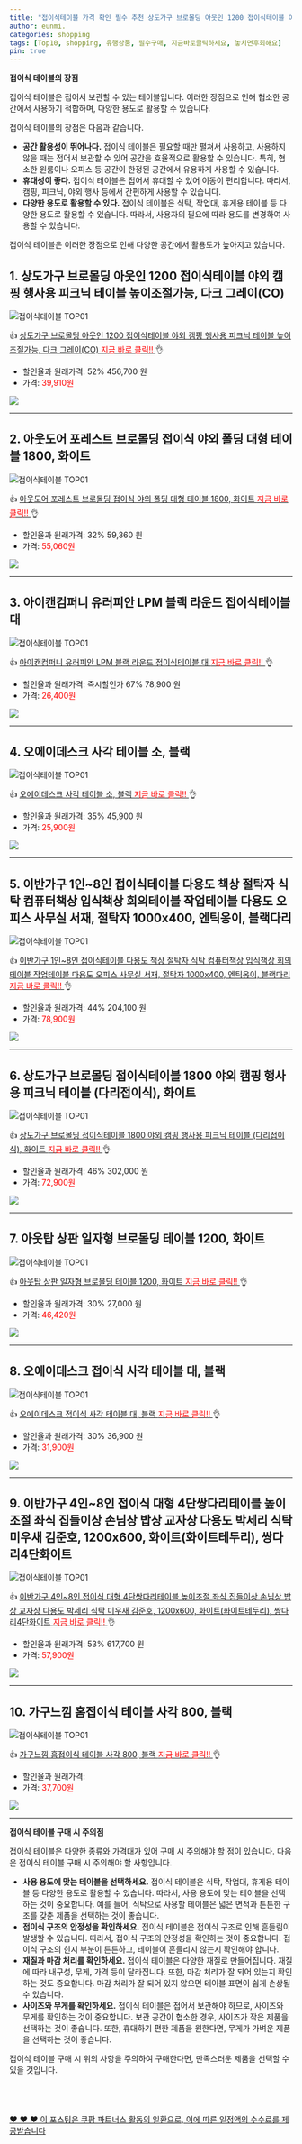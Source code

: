 ```yaml
---
title: "접이식테이블 가격 확인 필수 추천 상도가구 브로몰딩 아웃인 1200 접이식테이블 야외 캠핑 행사용 피크닉 테이블 높이조절가능, 다크 그레이(CO) 비교 장점 구매가이드"
author: eunmi.
categories: shopping
tags: [Top10, shopping, 유행상품, 필수구매, 지금바로클릭하세요, 놓치면후회해요]
pin: true
---
```

**접이식 테이블의 장점**

접이식 테이블은 접어서 보관할 수 있는 테이블입니다. 이러한 장점으로 인해 협소한 공간에서 사용하기 적합하며, 다양한 용도로 활용할 수 있습니다.

접이식 테이블의 장점은 다음과 같습니다.

* **공간 활용성이 뛰어나다.** 접이식 테이블은 필요할 때만 펼쳐서 사용하고, 사용하지 않을 때는 접어서 보관할 수 있어 공간을 효율적으로 활용할 수 있습니다. 특히, 협소한 원룸이나 오피스 등 공간이 한정된 공간에서 유용하게 사용할 수 있습니다.
* **휴대성이 좋다.** 접이식 테이블은 접어서 휴대할 수 있어 이동이 편리합니다. 따라서, 캠핑, 피크닉, 야외 행사 등에서 간편하게 사용할 수 있습니다.
* **다양한 용도로 활용할 수 있다.** 접이식 테이블은 식탁, 작업대, 휴게용 테이블 등 다양한 용도로 활용할 수 있습니다. 따라서, 사용자의 필요에 따라 용도를 변경하여 사용할 수 있습니다.

접이식 테이블은 이러한 장점으로 인해 다양한 공간에서 활용도가 높아지고 있습니다.

   

## 1. 상도가구 브로몰딩 아웃인 1200 접이식테이블 야외 캠핑 행사용 피크닉 테이블 높이조절가능, 다크 그레이(CO)

![접이식테이블 TOP01](https://thumbnail8.coupangcdn.com/thumbnails/remote/230x230ex/image/vendor_inventory/90c3/3695a2175d877c7b8169fd3783ebd72d740396d21a6024582c6d95d5d313.jpg)


👍 [상도가구 브로몰딩 아웃인 1200 접이식테이블 야외 캠핑 행사용 피크닉 테이블 높이조절가능, 다크 그레이(CO) <font color=red> 지금 바로 클릭!! </font> ](https://link.coupang.com/re/AFFSDP?lptag=AF3617701&subid=GithubCoopas&pageKey=6713646806&traceid=V0-153&itemId=15594705931&vendorItemId=5271951348) 👌 


- 할인율과 원래가격: 52%  456,700   원
- 가격: <span style='color:red'>39,910원</span>

[![](/discount_price.png)](https://link.coupang.com/re/AFFSDP?lptag=AF3617701&subid=GithubCoopas&pageKey=6713646806&traceid=V0-153&itemId=15594705931&vendorItemId=5271951348)

---


   

## 2. 아웃도어 포레스트 브로몰딩 접이식 야외 폴딩 대형 테이블 1800, 화이트

![접이식테이블 TOP01](https://thumbnail9.coupangcdn.com/thumbnails/remote/230x230ex/image/retail/images/1143570882041635-b8923891-dc44-4070-900a-bf4af6671a8d.jpg)


👍 [아웃도어 포레스트 브로몰딩 접이식 야외 폴딩 대형 테이블 1800, 화이트 <font color=red> 지금 바로 클릭!! </font> ](https://link.coupang.com/re/AFFSDP?lptag=AF3617701&subid=GithubCoopas&pageKey=6704180510&traceid=V0-153&itemId=13226768000&vendorItemId=80484934635) 👌 


- 할인율과 원래가격: 32%  59,360   원
- 가격: <span style='color:red'>55,060원</span>

[![](/discount_price.png)](https://link.coupang.com/re/AFFSDP?lptag=AF3617701&subid=GithubCoopas&pageKey=6704180510&traceid=V0-153&itemId=13226768000&vendorItemId=80484934635)

---


   

## 3. 아이캔컴퍼니 유러피안 LPM 블랙 라운드 접이식테이블 대

![접이식테이블 TOP01](https://thumbnail9.coupangcdn.com/thumbnails/remote/230x230ex/image/retail/images/4550178715193528-1b1b9757-8722-4821-b0bb-50bcdd50d001.jpg)


👍 [아이캔컴퍼니 유러피안 LPM 블랙 라운드 접이식테이블 대 <font color=red> 지금 바로 클릭!! </font> ](https://link.coupang.com/re/AFFSDP?lptag=AF3617701&subid=GithubCoopas&pageKey=152167496&traceid=V0-153&itemId=439325184&vendorItemId=4086784742) 👌 


- 할인율과 원래가격: 즉시할인가 67%  78,900   원
- 가격: <span style='color:red'>26,400원</span>

[![](/discount_price.png)](https://link.coupang.com/re/AFFSDP?lptag=AF3617701&subid=GithubCoopas&pageKey=152167496&traceid=V0-153&itemId=439325184&vendorItemId=4086784742)

---


   

## 4. 오에이데스크 사각 테이블 소, 블랙

![접이식테이블 TOP01](https://thumbnail9.coupangcdn.com/thumbnails/remote/230x230ex/image/product/image/vendoritem/2019/07/03/3433393948/2403c91e-223f-42df-bb7a-8a3a5029134e.jpg)


👍 [오에이데스크 사각 테이블 소, 블랙 <font color=red> 지금 바로 클릭!! </font> ](https://link.coupang.com/re/AFFSDP?lptag=AF3617701&subid=GithubCoopas&pageKey=51410182&traceid=V0-153&itemId=181967339&vendorItemId=3433393948) 👌 


- 할인율과 원래가격: 35%  45,900   원
- 가격: <span style='color:red'>25,900원</span>

[![](/discount_price.png)](https://link.coupang.com/re/AFFSDP?lptag=AF3617701&subid=GithubCoopas&pageKey=51410182&traceid=V0-153&itemId=181967339&vendorItemId=3433393948)

---


   

## 5. 이반가구 1인~8인 접이식테이블 다용도 책상 절탁자 식탁 컴퓨터책상 입식책상 회의테이블 작업테이블 다용도 오피스 사무실 서재, 절탁자 1000x400, 엔틱옹이, 블랙다리

![접이식테이블 TOP01](https://thumbnail10.coupangcdn.com/thumbnails/remote/230x230ex/image/vendor_inventory/67bc/8784cce1f9a2008a89858d9cefce4398d3c7ce0669fb65aea8359da9193d.jpg)


👍 [이반가구 1인~8인 접이식테이블 다용도 책상 절탁자 식탁 컴퓨터책상 입식책상 회의테이블 작업테이블 다용도 오피스 사무실 서재, 절탁자 1000x400, 엔틱옹이, 블랙다리 <font color=red> 지금 바로 클릭!! </font> ](https://link.coupang.com/re/AFFSDP?lptag=AF3617701&subid=GithubCoopas&pageKey=5734898662&traceid=V0-153&itemId=9634508073&vendorItemId=76918780369) 👌 


- 할인율과 원래가격: 44%  204,100   원
- 가격: <span style='color:red'>78,900원</span>

[![](/discount_price.png)](https://link.coupang.com/re/AFFSDP?lptag=AF3617701&subid=GithubCoopas&pageKey=5734898662&traceid=V0-153&itemId=9634508073&vendorItemId=76918780369)

---


   

## 6. 상도가구 브로몰딩 접이식테이블 1800 야외 캠핑 행사용 피크닉 테이블 (다리접이식), 화이트

![접이식테이블 TOP01](https://thumbnail10.coupangcdn.com/thumbnails/remote/230x230ex/image/vendor_inventory/15de/ba32617e67f7bbf25830448fa6938b2448a1d688840b4f237f8ec3a18d29.jpg)


👍 [상도가구 브로몰딩 접이식테이블 1800 야외 캠핑 행사용 피크닉 테이블 (다리접이식), 화이트 <font color=red> 지금 바로 클릭!! </font> ](https://link.coupang.com/re/AFFSDP?lptag=AF3617701&subid=GithubCoopas&pageKey=7597578509&traceid=V0-153&itemId=20090317346&vendorItemId=5453134582) 👌 


- 할인율과 원래가격: 46%  302,000   원
- 가격: <span style='color:red'>72,900원</span>

[![](/discount_price.png)](https://link.coupang.com/re/AFFSDP?lptag=AF3617701&subid=GithubCoopas&pageKey=7597578509&traceid=V0-153&itemId=20090317346&vendorItemId=5453134582)

---


   

## 7. 아웃탑 상판 일자형 브로몰딩 테이블 1200, 화이트

![접이식테이블 TOP01](https://thumbnail6.coupangcdn.com/thumbnails/remote/230x230ex/image/retail/images/2022/10/12/11/2/718202e0-9ee4-45f1-b23f-bf355be498fa.jpg)


👍 [아웃탑 상판 일자형 브로몰딩 테이블 1200, 화이트 <font color=red> 지금 바로 클릭!! </font> ](https://link.coupang.com/re/AFFSDP?lptag=AF3617701&subid=GithubCoopas&pageKey=6837656538&traceid=V0-153&itemId=16250403053&vendorItemId=83443605715) 👌 


- 할인율과 원래가격: 30%  27,000   원
- 가격: <span style='color:red'>46,420원</span>

[![](/discount_price.png)](https://link.coupang.com/re/AFFSDP?lptag=AF3617701&subid=GithubCoopas&pageKey=6837656538&traceid=V0-153&itemId=16250403053&vendorItemId=83443605715)

---


   

## 8. 오에이데스크 접이식 사각 테이블 대, 블랙

![접이식테이블 TOP01](https://thumbnail7.coupangcdn.com/thumbnails/remote/230x230ex/image/retail/images/327323757228459-7446e10b-ab99-449d-b773-99fe0bf81d11.jpg)


👍 [오에이데스크 접이식 사각 테이블 대, 블랙 <font color=red> 지금 바로 클릭!! </font> ](https://link.coupang.com/re/AFFSDP?lptag=AF3617701&subid=GithubCoopas&pageKey=51410197&traceid=V0-153&itemId=181967375&vendorItemId=3433393959) 👌 


- 할인율과 원래가격: 30%  36,900   원
- 가격: <span style='color:red'>31,900원</span>

[![](/discount_price.png)](https://link.coupang.com/re/AFFSDP?lptag=AF3617701&subid=GithubCoopas&pageKey=51410197&traceid=V0-153&itemId=181967375&vendorItemId=3433393959)

---


   

## 9. 이반가구 4인~8인 접이식 대형 4단쌍다리테이블 높이조절 좌식 집들이상 손님상 밥상 교자상 다용도 박세리 식탁 미우새 김준호, 1200x600, 화이트(화이트테두리), 쌍다리4단화이트

![접이식테이블 TOP01](https://thumbnail9.coupangcdn.com/thumbnails/remote/230x230ex/image/vendor_inventory/d217/e1caa1a01e604a26eda884311e11f98f844c075caab21c12341104fc8c2a.jpg)


👍 [이반가구 4인~8인 접이식 대형 4단쌍다리테이블 높이조절 좌식 집들이상 손님상 밥상 교자상 다용도 박세리 식탁 미우새 김준호, 1200x600, 화이트(화이트테두리), 쌍다리4단화이트 <font color=red> 지금 바로 클릭!! </font> ](https://link.coupang.com/re/AFFSDP?lptag=AF3617701&subid=GithubCoopas&pageKey=6825024989&traceid=V0-153&itemId=16187708324&vendorItemId=76884898934) 👌 


- 할인율과 원래가격: 53%  617,700   원
- 가격: <span style='color:red'>57,900원</span>

[![](/discount_price.png)](https://link.coupang.com/re/AFFSDP?lptag=AF3617701&subid=GithubCoopas&pageKey=6825024989&traceid=V0-153&itemId=16187708324&vendorItemId=76884898934)

---


   

## 10. 가구느낌 홈접이식 테이블 사각 800, 블랙

![접이식테이블 TOP01](https://thumbnail7.coupangcdn.com/thumbnails/remote/230x230ex/image/rs_quotation_api/ddftbz1g/169f22618917443eaed240c37dab840f.jpg)


👍 [가구느낌 홈접이식 테이블 사각 800, 블랙 <font color=red> 지금 바로 클릭!! </font> ](https://link.coupang.com/re/AFFSDP?lptag=AF3617701&subid=GithubCoopas&pageKey=7069500808&traceid=V0-153&itemId=17551607118&vendorItemId=84718477558) 👌 


- 할인율과 원래가격: 
- 가격: <span style='color:red'>37,700원</span>

[![](/discount_price.png)](https://link.coupang.com/re/AFFSDP?lptag=AF3617701&subid=GithubCoopas&pageKey=7069500808&traceid=V0-153&itemId=17551607118&vendorItemId=84718477558)

---
**접이식 테이블 구매 시 주의점**

접이식 테이블은 다양한 종류와 가격대가 있어 구매 시 주의해야 할 점이 있습니다. 다음은 접이식 테이블 구매 시 주의해야 할 사항입니다.

* **사용 용도에 맞는 테이블을 선택하세요.** 접이식 테이블은 식탁, 작업대, 휴게용 테이블 등 다양한 용도로 활용할 수 있습니다. 따라서, 사용 용도에 맞는 테이블을 선택하는 것이 중요합니다. 예를 들어, 식탁으로 사용할 테이블은 넓은 면적과 튼튼한 구조를 갖춘 제품을 선택하는 것이 좋습니다.
* **접이식 구조의 안정성을 확인하세요.** 접이식 테이블은 접이식 구조로 인해 흔들림이 발생할 수 있습니다. 따라서, 접이식 구조의 안정성을 확인하는 것이 중요합니다. 접이식 구조의 힌지 부분이 튼튼하고, 테이블이 흔들리지 않는지 확인해야 합니다.
* **재질과 마감 처리를 확인하세요.** 접이식 테이블은 다양한 재질로 만들어집니다. 재질에 따라 내구성, 무게, 가격 등이 달라집니다. 또한, 마감 처리가 잘 되어 있는지 확인하는 것도 중요합니다. 마감 처리가 잘 되어 있지 않으면 테이블 표면이 쉽게 손상될 수 있습니다.
* **사이즈와 무게를 확인하세요.** 접이식 테이블은 접어서 보관해야 하므로, 사이즈와 무게를 확인하는 것이 중요합니다. 보관 공간이 협소한 경우, 사이즈가 작은 제품을 선택하는 것이 좋습니다. 또한, 휴대하기 편한 제품을 원한다면, 무게가 가벼운 제품을 선택하는 것이 좋습니다.

접이식 테이블 구매 시 위의 사항을 주의하여 구매한다면, 만족스러운 제품을 선택할 수 있을 것입니다.<br><br><br><br><br> [ ❤ ❤ ❤ 이 포스팅은 쿠팡 파트너스 활동의 일환으로, 이에 따른 일정액의 수수료를 제공받습니다](https://link.coupang.com/a/bcEFyh)